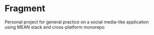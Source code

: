 # Fragment
Personal project for general practice on a social media-like application using MEAN stack and cross-platform monorepo
